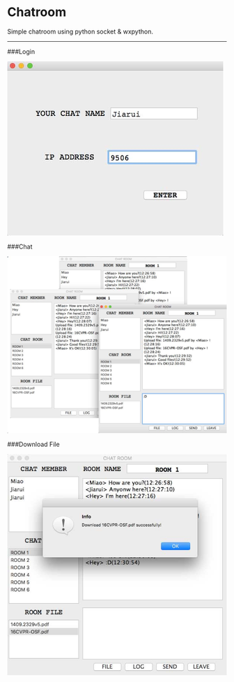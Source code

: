 Chatroom
===========================
Simple chatroom using python socket & wxpython.  

-----------
###Login

  ![Login](/image/login.jpg)

###Chat

  ![Chat](/image/chat.jpg)

###Download File

  ![File](/image/download.jpg)

